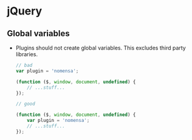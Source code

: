 # jQuery

## Global variables

- Plugins should not create global variables. This excludes third party libraries.

    ```javascript
    // bad
    var plugin = 'nomensa';

    (function ($, window, document, undefined) {
        // ...stuff...
    });

    // good

    (function ($, window, document, undefined) {
        var plugin = 'nomensa';
        // ...stuff...
    });
    ```